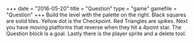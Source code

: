 +++
date = "2016-05-20"
title = "Question"
type = "game"
gamefile = "Question"
+++
Build the level with the palette  on the right. Black squares are solid tiles. Yellow dot is the Checkpoint. Red Triangles are spikes. Next you have moving platforms that reverse when they hit a 4point star. The Question block is a goal. Lastly there is the player sprite and a delete tool.
